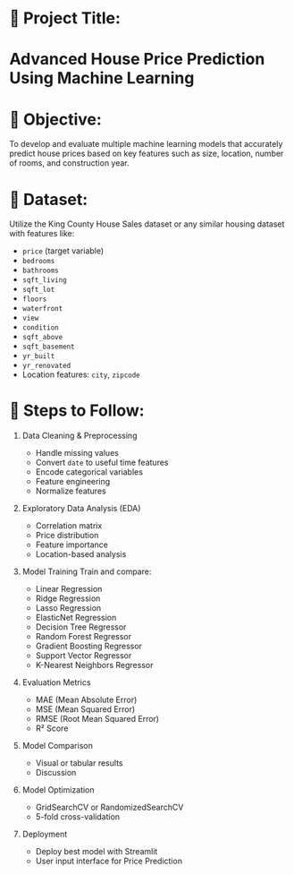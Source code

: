 
# 🏡 Project Title:
# Advanced House Price Prediction Using Machine Learning


# 🎯 Objective: 
To develop and evaluate multiple machine learning models that accurately predict house prices based on key features such as size, location, number of rooms, and construction year.

# 📁 Dataset:
Utilize the King County House Sales dataset or any similar housing dataset with features like:

- `price` (target variable)  
- `bedrooms`
-  `bathrooms`
-  `sqft_living`
-  `sqft_lot`  
-  `floors`
-  `waterfront`
-   `view`
-   `condition`  
-   `sqft_above`
-  `sqft_basement`  
-  `yr_built`
-  `yr_renovated`  
- Location features: `city`, `zipcode`  


# 🔧 Steps to Follow:

1. Data Cleaning & Preprocessing  
   - Handle missing values  
   - Convert `date` to useful time features  
   - Encode categorical variables 
   - Feature engineering  
   - Normalize features   

2. Exploratory Data Analysis (EDA)
   - Correlation matrix  
   - Price distribution  
   - Feature importance 
   - Location-based analysis

3. Model Training
   Train and compare: 
   - Linear Regression  
   - Ridge Regression
   - Lasso Regression
   - ElasticNet  Regression 
   - Decision Tree Regressor  
   - Random Forest Regressor  
   - Gradient Boosting Regressor  
   - Support Vector Regressor  
   - K-Nearest Neighbors Regressor  

5. Evaluation Metrics
   - MAE (Mean Absolute Error)  
   - MSE (Mean Squared Error)  
   - RMSE (Root Mean Squared Error)  
   - R² Score  

6. Model Comparison 
   - Visual or tabular results 
   - Discussion 

7. Model Optimization
   - GridSearchCV or RandomizedSearchCV
   - 5-fold cross-validation 

8. Deployment
   - Deploy best model with Streamlit 
   - User input interface for Price Prediction 
